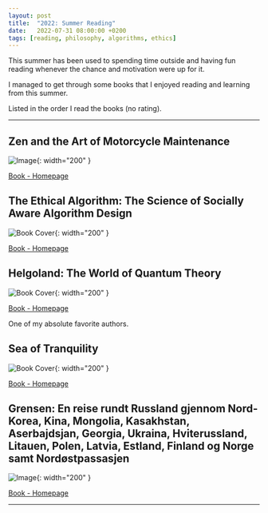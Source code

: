 ```yaml
---
layout: post
title:  "2022: Summer Reading"
date:   2022-07-31 08:00:00 +0200
tags: [reading, philosophy, algorithms, ethics]
---
```


This summer has been used to spending time outside and having fun reading whenever the chance and motivation were up for it.

I managed to get through some books that I enjoyed reading and learning from this summer.

Listed in the order I read the books (no rating).

---

## Zen and the Art of Motorcycle Maintenance

![Image](https://images-na.ssl-images-amazon.com/images/S/compressed.photo.goodreads.com/books/1429805732i/20738966.jpg){: width="200" }

[Book - Homepage](https://www.goodreads.com/book/show/20738966-zen-and-the-art-of-motorcycle-maintenance)

## The Ethical Algorithm: The Science of Socially Aware Algorithm Design

![Book Cover](https://images-na.ssl-images-amazon.com/images/S/compressed.photo.goodreads.com/books/1564725681i/44244975.jpg){: width="200" }

[Book - Homepage](https://www.goodreads.com/book/show/44244975-the-ethical-algorithm)

## Helgoland: The World of Quantum Theory

![Book Cover](https://images-na.ssl-images-amazon.com/images/S/compressed.photo.goodreads.com/books/1610434232i/55801224.jpg){: width="200" }

[Book - Homepage](https://www.goodreads.com/book/show/55801224-helgoland)

One of my absolute favorite authors.

## Sea of Tranquility

![Book Cover](https://images-na.ssl-images-amazon.com/images/S/compressed.photo.goodreads.com/books/1626710416i/58446227.jpg){: width="200" }

[Book - Homepage](https://www.goodreads.com/book/show/58446227-sea-of-tranquility)

## Grensen: En reise rundt Russland gjennom Nord-Korea, Kina, Mongolia, Kasakhstan, Aserbajdsjan, Georgia, Ukraina, Hviterussland, Litauen, Polen, Latvia, Estland, Finland og Norge samt Nordøstpassasjen

![Image](https://images-na.ssl-images-amazon.com/images/S/compressed.photo.goodreads.com/books/1509205806i/36491999.jpg){: width="200" }

[Book - Homepage](https://www.goodreads.com/book/show/36491999-grensen)

---
